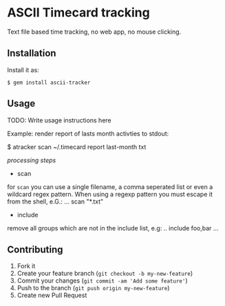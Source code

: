 # ASCII Timecard tracking 

Text file based time tracking, no web app, no mouse clicking.

## Installation

Install it as:

    $ gem install ascii-tracker

## Usage

TODO: Write usage instructions here
 
Example: render report of lasts month activties to stdout:

  $ atracker scan ~/.timecard report last-month txt

*processing steps*

- scan

for `scan` you can use a single filename, a comma seperated list or even a
wildcard regex pattern. When using a regexp pattern you must escape it from
the shell, e.G.: ... scan "\*.txt"

- include

remove all groups which are not in the include list, e.g: .. include foo,bar ...


## Contributing

1. Fork it
2. Create your feature branch (`git checkout -b my-new-feature`)
3. Commit your changes (`git commit -am 'Add some feature'`)
4. Push to the branch (`git push origin my-new-feature`)
5. Create new Pull Request
